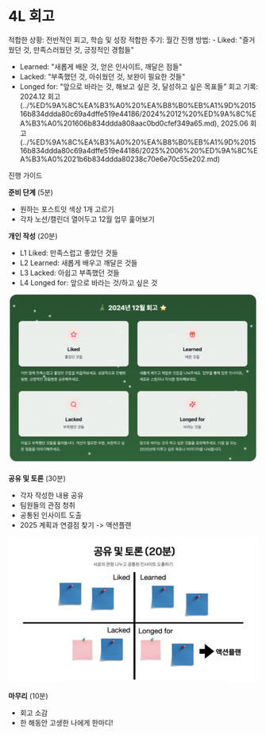 # 4L 회고

적합한 상황: 전반적인 회고, 학습 및 성장
적합한 주기: 월간
진행 방법: - Liked: "즐거웠던 것, 만족스러웠던 것, 긍정적인 경험들"
- Learned: "새롭게 배운 것, 얻은 인사이트, 깨달은 점들"
- Lacked: "부족했던 것, 아쉬웠던 것, 보완이 필요한 것들"
- Longed for: "앞으로 바라는 것, 해보고 싶은 것, 달성하고 싶은 목표들”
회고 기록: 2024.12 회고 (../%ED%9A%8C%EA%B3%A0%20%EA%B8%B0%EB%A1%9D%201516b834ddda80c69a4dffe519e44186/2024%2012%20%ED%9A%8C%EA%B3%A0%201606b834ddda808aac0bd0cfef349a65.md), 2025.06 회고 (../%ED%9A%8C%EA%B3%A0%20%EA%B8%B0%EB%A1%9D%201516b834ddda80c69a4dffe519e44186/2025%2006%20%ED%9A%8C%EA%B3%A0%2021b6b834ddda80238c70e6e70c55e202.md)

진행 가이드

**준비 단계** (5분)

- 원하는 포스트잇 색상 1개 고르기
- 각자 노션/캘린더 열어두고 12월 업무 훑어보기

**개인 작성** (20분)

- L1 Liked: 만족스럽고 좋았던 것들
- L2 Learned: 새롭게 배우고 깨달은 것들
- L3 Lacked: 아쉽고 부족했던 것들
- L4 Longed for: 앞으로 바라는 것/하고 싶은 것

![image.png](4L%20%ED%9A%8C%EA%B3%A0%201606b834ddda80d39cf5d773ec86c440/image.png)

**공유 및 토론** (30분)

- 각자 작성한 내용 공유
- 팀원들의 관점 청취
- 공통된 인사이트 도출
- 2025 계획과 연결점 찾기 -> 액션플랜

![image.png](4L%20%ED%9A%8C%EA%B3%A0%201606b834ddda80d39cf5d773ec86c440/image%201.png)

**마무리** (10분)

- 회고 소감
- 한 해동안 고생한 나에게 한마디!